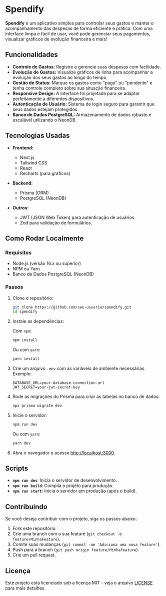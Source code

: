 # Spendify

**Spendify** é um aplicativo simples para controlar seus gastos e manter o acompanhamento das despesas de forma eficiente e prática. Com uma interface limpa e fácil de usar, você pode gerenciar seus pagamentos, visualizar gráficos de evolução financeira e mais!

## Funcionalidades

- **Controle de Gastos:** Registre e gerencie suas despesas com facilidade.
- **Evolução de Gastos:** Visualize gráficos de linha para acompanhar a evolução dos seus gastos ao longo do tempo.
- **Gestão de Status:** Marque os gastos como "pago" ou "pendente" e tenha controle completo sobre sua situação financeira.
- **Responsive Design:** A interface foi projetada para se adaptar perfeitamente a diferentes dispositivos.
- **Autenticação de Usuário:** Sistema de login seguro para garantir que seus dados estejam protegidos.
- **Banco de Dados PostgreSQL:** Armazenamento de dados robusto e escalável utilizando o NeonDB.

## Tecnologias Usadas

- **Frontend:**
  - Next.js
  - Tailwind CSS
  - React
  - Recharts (para gráficos)
- **Backend:**

  - Prisma (ORM)
  - PostgreSQL (NeonDB)

- **Outros:**
  - JWT (JSON Web Token) para autenticação de usuários.
  - Zod para validação de formulários.

## Como Rodar Localmente

### Requisitos

- Node.js (versão 16.x ou superior)
- NPM ou Yarn
- Banco de Dados PostgreSQL (NeonDB)

### Passos

1. Clone o repositório:

   ```bash
   git clone https://github.com/seu-usuario/spendify.git
   cd spendify
   ```

2. Instale as dependências:

   Com `npm`:

   ```bash
   npm install
   ```

   Ou com `yarn`:

   ```bash
   yarn install
   ```

3. Crie um arquivo `.env` com as variáveis de ambiente necessárias. Exemplo:

   ```
   DATABASE_URL=your-database-connection-url
   JWT_SECRET=your-jwt-secret-key
   ```

4. Rode as migrações do Prisma para criar as tabelas no banco de dados:

   ```bash
   npx prisma migrate dev
   ```

5. Inicie o servidor:

   ```bash
   npm run dev
   ```

   Ou com `yarn`:

   ```bash
   yarn dev
   ```

6. Abra o navegador e acesse [http://localhost:3000](http://localhost:3000).

## Scripts

* **`npm run dev`**: Inicia o servidor de desenvolvimento.
* **`npm run build`**: Compila o projeto para produção.
* **`npm run start`**: Inicia o servidor em produção (após o build).

## Contribuindo

Se você deseja contribuir com o projeto, siga os passos abaixo:

1. Fork este repositório.
2. Crie uma branch com a sua feature (`git checkout -b feature/MinhaFeature`).
3. Comite suas mudanças (`git commit -am 'Adiciona uma nova feature'`).
4. Push para a branch (`git push origin feature/MinhaFeature`).
5. Crie um pull request.

## Licença

Este projeto está licenciado sob a licença MIT - veja o arquivo [LICENSE](LICENSE) para mais detalhes.

